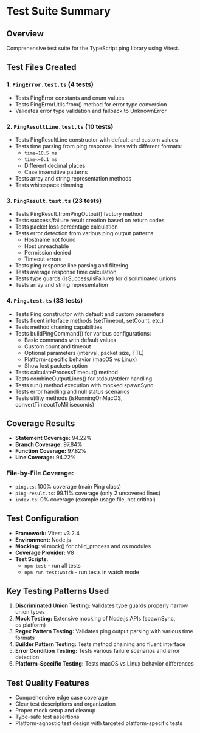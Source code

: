 # Test Suite Summary

## Overview
Comprehensive test suite for the TypeScript ping library using Vitest.

## Test Files Created

### 1. `PingError.test.ts` (4 tests)
- Tests PingError constants and enum values
- Tests PingErrorUtils.from() method for error type conversion
- Validates error type validation and fallback to UnknownError

### 2. `PingResultLine.test.ts` (10 tests)
- Tests PingResultLine constructor with default and custom values
- Tests time parsing from ping response lines with different formats:
  - `time=10.5 ms`
  - `time<=0.1 ms` 
  - Different decimal places
  - Case insensitive patterns
- Tests array and string representation methods
- Tests whitespace trimming

### 3. `PingResult.test.ts` (23 tests)
- Tests PingResult.fromPingOutput() factory method
- Tests success/failure result creation based on return codes
- Tests packet loss percentage calculation
- Tests error detection from various ping output patterns:
  - Hostname not found
  - Host unreachable
  - Permission denied
  - Timeout errors
- Tests ping response line parsing and filtering
- Tests average response time calculation
- Tests type guards (isSuccess/isFailure) for discriminated unions
- Tests array and string representation

### 4. `Ping.test.ts` (33 tests)
- Tests Ping constructor with default and custom parameters
- Tests fluent interface methods (setTimeout, setCount, etc.)
- Tests method chaining capabilities
- Tests buildPingCommand() for various configurations:
  - Basic commands with default values
  - Custom count and timeout
  - Optional parameters (interval, packet size, TTL)
  - Platform-specific behavior (macOS vs Linux)
  - Show lost packets option
- Tests calculateProcessTimeout() method
- Tests combineOutputLines() for stdout/stderr handling
- Tests run() method execution with mocked spawnSync
- Tests error handling and null status scenarios
- Tests utility methods (isRunningOnMacOS, convertTimeoutToMilliseconds)

## Coverage Results
- **Statement Coverage:** 94.22%
- **Branch Coverage:** 97.84% 
- **Function Coverage:** 97.82%
- **Line Coverage:** 94.22%

### File-by-File Coverage:
- `ping.ts`: 100% coverage (main Ping class)
- `ping-result.ts`: 99.11% coverage (only 2 uncovered lines)
- `index.ts`: 0% coverage (example usage file, not critical)

## Test Configuration
- **Framework:** Vitest v3.2.4
- **Environment:** Node.js
- **Mocking:** vi.mock() for child_process and os modules
- **Coverage Provider:** V8
- **Test Scripts:** 
  - `npm test` - run all tests
  - `npm run test:watch` - run tests in watch mode

## Key Testing Patterns Used
1. **Discriminated Union Testing:** Validates type guards properly narrow union types
2. **Mock Testing:** Extensive mocking of Node.js APIs (spawnSync, os.platform)
3. **Regex Pattern Testing:** Validates ping output parsing with various time formats
4. **Builder Pattern Testing:** Tests method chaining and fluent interface
5. **Error Condition Testing:** Tests various failure scenarios and error detection
6. **Platform-Specific Testing:** Tests macOS vs Linux behavior differences

## Test Quality Features
- Comprehensive edge case coverage
- Clear test descriptions and organization
- Proper mock setup and cleanup
- Type-safe test assertions
- Platform-agnostic test design with targeted platform-specific tests
